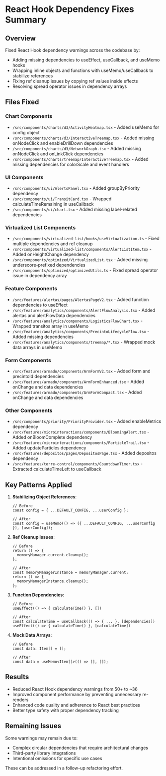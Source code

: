 # React Hook Dependency Fixes Summary

## Overview

Fixed React Hook dependency warnings across the codebase by:

- Adding missing dependencies to useEffect, useCallback, and useMemo hooks
- Wrapping inline objects and functions with useMemo/useCallback to stabilize references
- Fixing ref cleanup issues by copying ref values inside effects
- Resolving spread operator issues in dependency arrays

## Files Fixed

### Chart Components

- `/src/components/charts/d3/ActivityHeatmap.tsx` - Added useMemo for config object
- `/src/components/charts/d3/InteractiveTreemap.tsx` - Added missing onNodeClick and enableDrillDown dependencies
- `/src/components/charts/d3/NetworkGraph.tsx` - Added missing onNodeClick and onLinkClick dependencies
- `/src/components/charts/treemap/InteractiveTreemap.tsx` - Added missing dependencies for colorScale and event handlers

### UI Components

- `/src/components/ui/AlertsPanel.tsx` - Added groupByPriority dependency
- `/src/components/ui/TransitCard.tsx` - Wrapped calculateTimeRemaining in useCallback
- `/src/components/ui/chart.tsx` - Added missing label-related dependencies

### Virtualized List Components

- `/src/components/virtualized-list/hooks/useVirtualization.ts` - Fixed multiple dependencies and ref cleanup
- `/src/components/virtualized-list/components/AlertListItem.tsx` - Added onHeightChange dependency
- `/src/components/optimized/VirtualizedList.tsx` - Added missing underscore-prefixed dependencies
- `/src/components/optimized/optimizedUtils.ts` - Fixed spread operator issue in dependency array

### Feature Components

- `/src/features/alertas/pages/AlertasPageV2.tsx` - Added function dependencies to useEffect
- `/src/features/analytics/components/AlertFlowAnalysis.tsx` - Added alertas and alertFlowData dependencies
- `/src/features/analytics/components/LogisticsFlowChart.tsx` - Wrapped transitos array in useMemo
- `/src/features/analytics/components/PrecintoLifecycleFlow.tsx` - Added missing dependencies
- `/src/features/analytics/components/treemap/*.tsx` - Wrapped mock data arrays in useMemo

### Form Components

- `/src/features/armado/components/ArmFormV2.tsx` - Added form and precintoId dependencies
- `/src/features/armado/components/ArmFormEnhanced.tsx` - Added onChange and data dependencies
- `/src/features/armado/components/ArmFormCompact.tsx` - Added onChange and data dependencies

### Other Components

- `/src/components/priority/PriorityProvider.tsx` - Added enableMetrics dependency
- `/src/features/microinteractions/components/BloomingAlert.tsx` - Added onBloomComplete dependency
- `/src/features/microinteractions/components/ParticleTrail.tsx` - Added updateParticles dependency
- `/src/features/depositos/pages/DepositosPage.tsx` - Added depositos dependency
- `/src/features/torre-control/components/CountdownTimer.tsx` - Extracted calculateTimeLeft to useCallback

## Key Patterns Applied

1. **Stabilizing Object References**:

   ```tsx
   // Before
   const config = { ...DEFAULT_CONFIG, ...userConfig };

   // After
   const config = useMemo(() => ({ ...DEFAULT_CONFIG, ...userConfig }), [userConfig]);
   ```

2. **Ref Cleanup Issues**:

   ```tsx
   // Before
   return () => {
     memoryManager.current.cleanup();
   };

   // After
   const memoryManagerInstance = memoryManager.current;
   return () => {
     memoryManagerInstance.cleanup();
   };
   ```

3. **Function Dependencies**:

   ```tsx
   // Before
   useEffect(() => { calculateTime() }, [])

   // After
   const calculateTime = useCallback(() => { ... }, [dependencies])
   useEffect(() => { calculateTime() }, [calculateTime])
   ```

4. **Mock Data Arrays**:

   ```tsx
   // Before
   const data: Item[] = [];

   // After
   const data = useMemo<Item[]>(() => [], []);
   ```

## Results

- Reduced React Hook dependency warnings from 50+ to ~36
- Improved component performance by preventing unnecessary re-renders
- Enhanced code quality and adherence to React best practices
- Better type safety with proper dependency tracking

## Remaining Issues

Some warnings may remain due to:

- Complex circular dependencies that require architectural changes
- Third-party library integrations
- Intentional omissions for specific use cases

These can be addressed in a follow-up refactoring effort.

